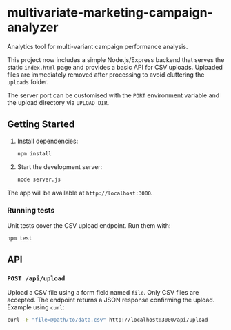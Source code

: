 # multivariate-marketing-campaign-analyzer

Analytics tool for multi-variant campaign performance analysis.

This project now includes a simple Node.js/Express backend that serves the static
`index.html` page and provides a basic API for CSV uploads. Uploaded files are
immediately removed after processing to avoid cluttering the `uploads` folder.

The server port can be customised with the `PORT` environment variable and the
upload directory via `UPLOAD_DIR`.

## Getting Started

1. Install dependencies:
   ```bash
   npm install
   ```
2. Start the development server:
   ```bash
   node server.js
   ```
The app will be available at `http://localhost:3000`.

### Running tests

Unit tests cover the CSV upload endpoint. Run them with:

```bash
npm test
```

## API

### `POST /api/upload`
Upload a CSV file using a form field named `file`. Only CSV files are
accepted. The endpoint returns a JSON response confirming the upload. Example
using `curl`:

```bash
curl -F "file=@path/to/data.csv" http://localhost:3000/api/upload
```
